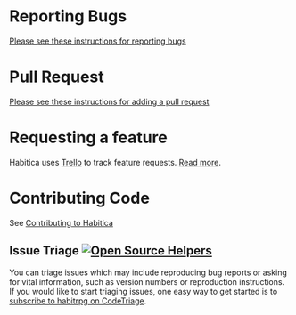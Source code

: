 # Reporting Bugs

[Please see these instructions for reporting bugs](https://github.com/HabitRPG/habitica/issues/2760)

# Pull Request

[Please see these instructions for adding a pull request](http://habitica.fandom.com/wiki/Using_Your_Local_Install_to_Modify_Habitica%27s_Website_and_API)

# Requesting a feature

Habitica uses [Trello](https://trello.com/b/EpoYEYod/habitica) to track feature requests. [Read more](https://trello.com/c/odmhIqyW/440-read-first-table-of-contents).

# Contributing Code

See [Contributing to Habitica](http://habitica.fandom.com/wiki/Contributing_to_Habitica#Coders_.28Web_.26_Mobile.29)

## Issue Triage [![Open Source Helpers](https://www.codetriage.com/habitrpg/habitica/badges/users.svg)](https://www.codetriage.com/habitrpg/habitica)

You can triage issues which may include reproducing bug reports or asking for vital information, such as version numbers or reproduction instructions. If you would like to start triaging issues, one easy way to get started is to [subscribe to habitrpg on CodeTriage](https://www.codetriage.com/habitrpg/habitica).

